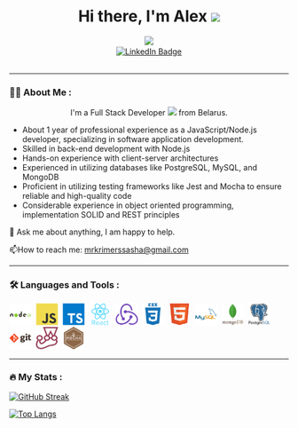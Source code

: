 <!--
**Mrkrimers/Mrkrimers** is a ✨ _special_ ✨ repository because its `README.md` (this file) appears on your GitHub profile.

Here are some ideas to get you started:

- 🔭 I’m currently working on ...
- 🌱 I’m currently learning ...
- 👯 I’m looking to collaborate on ...
- 🤔 I’m looking for help with ...
- 💬 Ask me about ...
- 📫 How to reach me: ...
- 😄 Pronouns: ...
- ⚡ Fun fact: ...
-->

<h1 align="center">Hi there, I'm Alex <img src="https://github.com/blackcater/blackcater/raw/main/images/Hi.gif" height="32"/> </h1>

<div id="header" align="center">
  <img src="https://media.giphy.com/media/2IudUHdI075HL02Pkk/giphy.gif" width="200"/>



</div>

<div id="badges" align="center">
  <a href="https://www.linkedin.com/in/aliaksandr-yarmosh/">
  <img src="https://img.shields.io/badge/LinkedIn-blue?style=for-the-badge&logo=linkedin&logoColor=white" alt="LinkedIn Badge" width="200"/>
  </a>
</div>

<div align="center">
  <img src="https://komarev.com/ghpvc/?username=mrkrimers&style=flat-square&color=blue" alt=""/>
</div>

---
### :man_technologist: About Me :
<div>

<p align="center">I'm a Full Stack Developer <img src="https://media.giphy.com/media/WUlplcMpOCEmTGBtBW/giphy.gif" width="30"> from Belarus.</p> 
<ul>
  <li>About 1 year of professional experience as a JavaScript/Node.js developer, specializing in software application development.</li>
  <li>Skilled in back-end development with Node.js</li>
  <li>Hands-on experience with client-server architectures</li>
  <li>Experienced in utilizing databases like PostgreSQL, MySQL, and MongoDB</li>
  <li>Proficient in utilizing testing frameworks like Jest and Mocha to ensure reliable and high-quality code</li>
  <li>Considerable experience in object oriented programming, implementation SOLID and REST principles</li>
</ul>
  💬 Ask me about anything, I am happy to help.
  
  :mailbox:How to reach me: mrkrimerssasha@gmail.com
</div>

---
### :hammer_and_wrench: Languages and Tools :
<div>
  <img src="https://github.com/devicons/devicon/blob/master/icons/nodejs/nodejs-original-wordmark.svg" title="NodeJS" alt="NodeJS" width="40" height="40"/>&nbsp;
  <img src="https://github.com/devicons/devicon/blob/master/icons/javascript/javascript-original.svg" title="JavaScript" alt="JavaScript" width="40" height="40"/>&nbsp;
  <img src="https://github.com/devicons/devicon/blob/master/icons/typescript/typescript-original.svg" title="TypeScript" alt="TypeScript" width="40" height="40"/>&nbsp;
    <img src="https://github.com/devicons/devicon/blob/master/icons/react/react-original-wordmark.svg" title="React" alt="React" width="40" height="40"/>&nbsp;
<img src="https://github.com/devicons/devicon/blob/master/icons/redux/redux-original.svg" title="Redux" alt="Redux " width="40" height="40"/>&nbsp;
  <img src="https://github.com/devicons/devicon/blob/master/icons/css3/css3-plain-wordmark.svg"  title="CSS3" alt="CSS" width="40" height="40"/>&nbsp;
  <img src="https://github.com/devicons/devicon/blob/master/icons/html5/html5-original.svg" title="HTML5" alt="HTML" width="40" height="40"/>&nbsp;
  <img src="https://github.com/devicons/devicon/blob/master/icons/mysql/mysql-original-wordmark.svg" title="MySQL"  alt="MySQL" width="40" height="40"/>&nbsp;
  <img src="https://github.com/devicons/devicon/blob/master/icons/mongodb/mongodb-original-wordmark.svg" title="MongoDB" **alt="MongoDB" width="40" height="40"/>&nbsp;
  <img src="https://github.com/devicons/devicon/blob/master/icons/postgresql/postgresql-original-wordmark.svg" title="PostgreSQL" **alt="PostgreSQL" width="40" height="40"/>&nbsp;
  <img src="https://github.com/devicons/devicon/blob/master/icons/git/git-original-wordmark.svg" title="Git" **alt="Git" width="40" height="40"/>&nbsp;
  <img src="https://github.com/devicons/devicon/blob/master/icons/jest/jest-plain.svg" title="Jest" **alt="Jest" width="40" height="40"/>&nbsp;
  <img src="https://github.com/devicons/devicon/blob/master/icons/mocha/mocha-plain.svg" title="Mocha" **alt="Mocha" width="40" height="40"/>&nbsp;
  
</div>

---
### :fire: My Stats :
[![GitHub Streak](http://github-readme-streak-stats.herokuapp.com?user=mrkrimers&theme=dark&background=000000)](https://git.io/streak-stats)

[![Top Langs](https://github-readme-stats.vercel.app/api/top-langs/?username=mrkrimers&layout=compact&theme=vision-friendly-dark)](https://github.com/anuraghazra/github-readme-stats)

